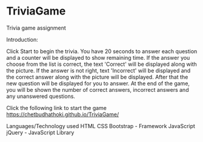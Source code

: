 # TriviaGame
Trivia game assignment

Introduction:

Click Start to begin the trivia. You have 20 seconds to answer each question and a counter will be displayed to show remaining time. If the answer you choose from the list is correct, the text 'Correct' will be displayed along with the picture. If the answer is not right, text 'Incorrect' will be displayed and the correct answer along with the picture will be displayed. After that the new question will be displayed for you to answer. At the end of the game, you will be shown the number of correct answers, incorrect answers and any unanswered questions.

Click the following link to start the game
https://chetbudhathoki.github.io/TriviaGame/

Languages/Technology used
HTML
CSS
Bootstrap - Framework
JavaScript
jQuery - JavaScript Library

